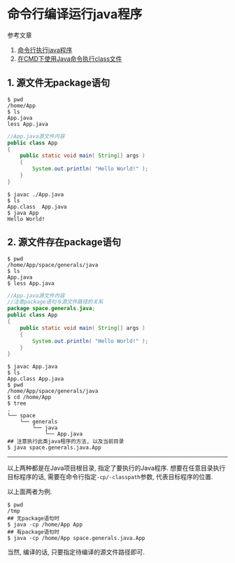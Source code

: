 # 命令行编译运行java程序

参考文章

1. [命令行执行java程序](http://blog.csdn.net/lee_decimal/article/details/5885406)
2. [在CMD下使用Java命令执行class文件](http://ivan0513.iteye.com/blog/982445)

## 1. 源文件无package语句

```console
$ pwd
/home/App
$ ls
App.java
less App.java
```

```java
//App.java源文件内容
public class App
{
    public static void main( String[] args )
    {
        System.out.println( "Hello World!" );
    }
}
```

```console
$ javac ./App.java
$ ls
App.class  App.java
$ java App
Hello World!
```

## 2. 源文件存在package语句

```console
$ pwd
/home/App/space/generals/java
$ ls
App.java
$ less App.java
```

```java
//App.java源文件内容
//注意package语句与源文件路径的关系
package space.generals.java;
public class App
{
    public static void main( String[] args )
    {
        System.out.println( "Hello World!" );
    }
}
```

```console
$ javac App.java
$ ls
App.class App.java
$ pwd
/home/App/space/generals/java
$ cd /home/App
$ tree
.
└── space
    └── generals
        └── java
            └── App.java
## 注意执行此类java程序的方法, 以及当前目录
$ java space.generals.java.App
```

------

以上两种都是在Java项目根目录, 指定了要执行的Java程序. 想要在任意目录执行目标程序的话, 需要在命令行指定`-cp/-classpath`参数, 代表目标程序的位置.

以上面两者为例.

```console
$ pwd
/tmp
## 无package语句时
$ java -cp /home/App App
## 有package语句时
$ java -cp /home/App space.generals.java.App
```

当然, 编译的话, 只要指定待编译的源文件路径即可.

